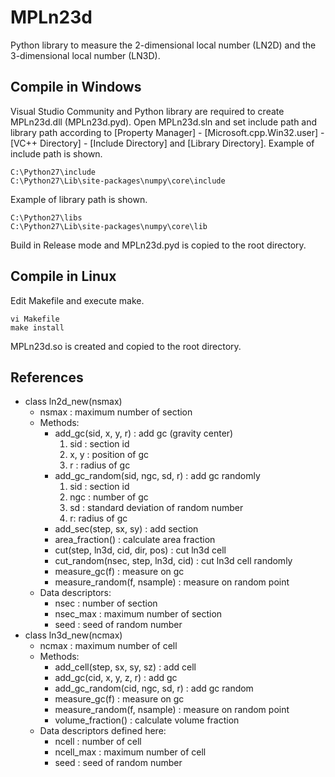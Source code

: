 # MPLn23d
Python library to measure the 2-dimensional local number (LN2D) and the 3-dimensional local number (LN3D).

## Compile in Windows
Visual Studio Community and Python library are required to create MPLn23d.dll (MPLn23d.pyd).
Open MPLn23d.sln and set include path and library path according to [Property Manager] - [Microsoft.cpp.Win32.user] - [VC++ Directory] - [Include Directory] and [Library Directory].
Example of include path is shown.

    C:\Python27\include
    C:\Python27\Lib\site-packages\numpy\core\include

Example of library path is shown.

    C:\Python27\libs
    C:\Python27\Lib\site-packages\numpy\core\lib

Build in Release mode and MPLn23d.pyd is copied to the root directory.

## Compile in Linux
Edit Makefile and execute make.

    vi Makefile
    make install

MPLn23d.so is created and copied to the root directory.

## References
+ class ln2d_new(nsmax)
  + nsmax : maximum number of section
  + Methods:
    + add_gc(sid, x, y, r) : add gc (gravity center)
      1. sid : section id
      2. x, y : position of gc
      3. r : radius of gc
    + add_gc_random(sid, ngc, sd, r) : add gc randomly
      1. sid : section id
      2. ngc : number of gc
      3. sd : standard deviation of random number
      4. r: radius of gc
    + add_sec(step, sx, sy) : add section
    + area_fraction() : calculate area fraction
    + cut(step, ln3d, cid, dir, pos) : cut ln3d cell
    + cut_random(nsec, step, ln3d, cid) : cut ln3d cell randomly
    + measure_gc(f) : measure on gc
    + measure_random(f, nsample) : measure on random point  
  + Data descriptors:
    + nsec : number of section
    + nsec_max : maximum number of section
    + seed : seed of random number  
+ class ln3d_new(ncmax)
  + ncmax : maximum number of cell
  + Methods:
    + add_cell(step, sx, sy, sz) : add cell
    + add_gc(cid, x, y, z, r) : add gc
    + add_gc_random(cid, ngc, sd, r) : add gc random
    +  measure_gc(f) : measure on gc
    + measure_random(f, nsample) : measure on random point
    + volume_fraction() : calculate volume fraction
  + Data descriptors defined here:
    + ncell : number of cell
    + ncell_max : maximum number of cell
    + seed : seed of random number
